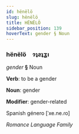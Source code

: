 ```yaml
---
id: hënëlö
slug: hënëlö
title: HËNËLÖ
sidebar_position: 139
hoverText: gender § Noun
---
```


### hënëlö&emsp;<span kind="abugida">ɂʇƨʇʓı</span>

*gender* **§** Noun

**Verb**: to be a gender

**Noun**: gender

**Modifier**: gender-related

Spanish género [ˈxe.ne.ɾo]

*Romance Language Family*